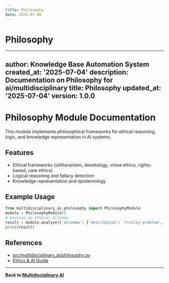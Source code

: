 ```yaml
---
title: Philosophy
date: 2025-07-08
---
```


# Philosophy

---
author: Knowledge Base Automation System
created_at: '2025-07-04'
description: Documentation on Philosophy for ai/multidisciplinary
title: Philosophy
updated_at: '2025-07-04'
version: 1.0.0
---

# Philosophy Module Documentation

This module implements philosophical frameworks for ethical reasoning, logic, and knowledge representation in AI systems.

## Features
- Ethical frameworks (utilitarianism, deontology, virtue ethics, rights-based, care ethics)
- Logical reasoning and fallacy detection
- Knowledge representation and epistemology

## Example Usage
```python
from multidisciplinary_ai.philosophy import PhilosophyModule
module = PhilosophyModule()
# Analyze an ethical dilemma
result = module.analyze({'dilemma': {'description': 'Trolley problem', 'options': [{'id': 'A', 'desc': 'Divert'}, {'id': 'B', 'desc': 'Do nothing'}]}})
print(result)
```

## References
- [src/multidisciplinary_ai/philosophy.py](../../../temp_reorg/docs/src/multidisciplinary_ai/philosophy.py)
- [Ethics & AI Guide](../emotional_intelligence/EMPATHY_AND_SOCIAL_AWARENESS.md)

---
**Back to [Multidisciplinary AI](./README.md)**
